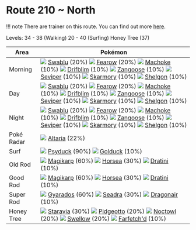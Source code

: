 # Route 210 ~ North

!!! note
    There are trainer on this route. You can find out more [here](/trainer_changes/route_210__north/).

Levels: 34 - 38 (Walking) 20 - 40 (Surfing) Honey Tree (37)

Area       | Pokémon
---        | ---
Morning    | ![][333]  [Swablu] (20%) ![][022]  [Fearow] (20%) ![][067]  [Machoke] (10%)  ![][426]  [Drifblim] (10%) ![][335]  [Zangoose] (10%) ![][336]  [Seviper] (10%)  ![][227]  [Skarmory] (10%) ![][372]  [Shelgon] (10%)
Day        | ![][333]  [Swablu] (20%) ![][022]  [Fearow] (20%) ![][067]  [Machoke] (10%)  ![][426]  [Drifblim] (10%) ![][335]  [Zangoose] (10%) ![][336]  [Seviper] (10%)  ![][227]  [Skarmory] (10%) ![][372]  [Shelgon] (10%)
Night      | ![][333]  [Swablu] (20%) ![][022]  [Fearow] (20%) ![][067]  [Machoke] (10%)  ![][426]  [Drifblim] (10%) ![][335]  [Zangoose] (10%) ![][336]  [Seviper] (10%)  ![][227]  [Skarmory] (10%) ![][372]  [Shelgon] (10%)
Poké Radar | ![][334]  [Altaria] (22%)
Surf       | ![][054]  [Psyduck] (90%) ![][055]  [Golduck] (10%)
Old Rod    | ![][129]  [Magikarp] (60%) ![][116]  [Horsea] (30%) ![][147]  [Dratini] (10%)
Good Rod   | ![][129]  [Magikarp] (60%) ![][116]  [Horsea] (30%) ![][147]  [Dratini] (10%)
Super Rod  | ![][130]  [Gyarados] (60%) ![][117]  [Seadra] (30%) ![][148]  [Dragonair] (10%)
Honey Tree | ![][397]  [Staravia] (30%) ![][017]  [Pidgeotto] (20%) ![][164]  [Noctowl] (20%)  ![][277]  [Swellow] (20%) ![][083]  [Farfetch'd] (10%)


[Pidgeotto]: /pokemon_changes/017/
[Fearow]: /pokemon_changes/022/
[Psyduck]: /pokemon_changes/054/
[Golduck]: /pokemon_changes/055/
[Machoke]: /pokemon_changes/067/
[Farfetch'd]: /pokemon_changes/083/
[Horsea]: /pokemon_changes/116/
[Seadra]: /pokemon_changes/117/
[Magikarp]: /pokemon_changes/129/
[Gyarados]: /pokemon_changes/130/
[Dratini]: /pokemon_changes/147/
[Dragonair]: /pokemon_changes/148/
[Noctowl]: /pokemon_changes/164/
[Skarmory]: /pokemon_changes/227/
[Swellow]: /pokemon_changes/277/
[Swablu]: /pokemon_changes/333/
[Altaria]: /pokemon_changes/334/
[Zangoose]: /pokemon_changes/335/
[Seviper]: /pokemon_changes/336/
[Shelgon]: /pokemon_changes/372/
[Staravia]: /pokemon_changes/397/
[Drifblim]: /pokemon_changes/426/
[017]: /img/pokemon/017.png
[022]: /img/pokemon/022.png
[054]: /img/pokemon/054.png
[055]: /img/pokemon/055.png
[067]: /img/pokemon/067.png
[083]: /img/pokemon/083.png
[116]: /img/pokemon/116.png
[117]: /img/pokemon/117.png
[129]: /img/pokemon/129.png
[130]: /img/pokemon/130.png
[147]: /img/pokemon/147.png
[148]: /img/pokemon/148.png
[164]: /img/pokemon/164.png
[227]: /img/pokemon/227.png
[277]: /img/pokemon/277.png
[333]: /img/pokemon/333.png
[334]: /img/pokemon/334.png
[335]: /img/pokemon/335.png
[336]: /img/pokemon/336.png
[372]: /img/pokemon/372.png
[397]: /img/pokemon/397.png
[426]: /img/pokemon/426.png
